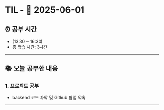 # TIL - 📅 2025-06-01

## ⏰ 공부 시간
- (13:30 ~ 16:30)
- 총 학습 시간: 3시간
---

## 📚 오늘 공부한 내용
### 1. 프로젝트 공부
- backend 코드 파악 및 Github 협업 약속

---